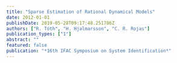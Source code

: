 ```yaml
---
title: "Sparse Estimation of Rational Dynamical Models"
date: 2012-01-01
publishDate: 2019-05-28T09:17:48.251786Z
authors: ["R. Tóth", "H. Hjalmarsson", "C. R. Rojas"]
publication_types: ["1"]
abstract: ""
featured: false
publication: "*16th IFAC Symposium on System Identification*"
---
```


